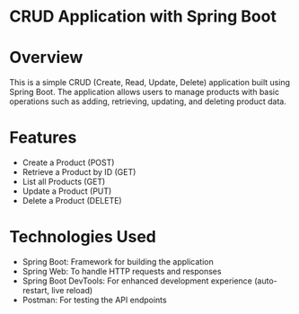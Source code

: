# CRUD Application with Spring Boot
# Overview
This is a simple CRUD (Create, Read, Update, Delete) application built using Spring Boot. The application allows users to manage products with basic operations such as adding, retrieving, updating, and deleting product data.
# Features
  - Create a Product (POST)
  - Retrieve a Product by ID (GET)
  - List all Products (GET)  
  - Update a Product (PUT)
  - Delete a Product (DELETE)
# Technologies Used
  - Spring Boot: Framework for building the application
  - Spring Web: To handle HTTP requests and responses
  - Spring Boot DevTools: For enhanced development experience (auto-restart, live reload)
  - Postman: For testing the API endpoints

